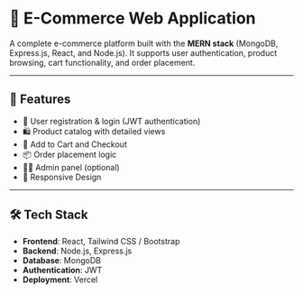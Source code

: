 
# 🛒 E-Commerce Web Application

A complete e-commerce platform built with the **MERN stack** (MongoDB, Express.js, React, and Node.js). It supports user authentication, product browsing, cart functionality, and order placement.

---

## 🚀 Features

- 🔐 User registration & login (JWT authentication)
- 🛍️ Product catalog with detailed views
- 🛒 Add to Cart and Checkout
- 📦 Order placement logic
- 🧑‍💼 Admin panel (optional)
- 📱 Responsive Design

---

## 🛠️ Tech Stack

- **Frontend**: React, Tailwind CSS / Bootstrap
- **Backend**: Node.js, Express.js
- **Database**: MongoDB
- **Authentication**: JWT
- **Deployment**: Vercel
